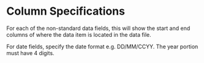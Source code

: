 # Column Specifications

For each of the non-standard data fields, this will show the start and
end columns of where the data item is located in the data file.

For date fields, specify the date format e.g. DD/MM/CCYY. The year
portion must have 4 digits.
